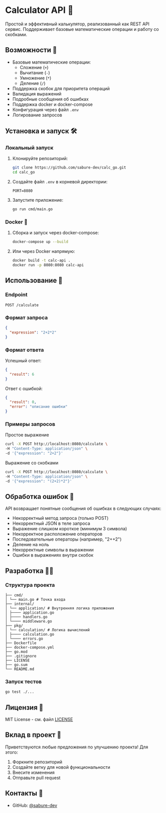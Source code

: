 # Calculator API 🧮

Простой и эффективный калькулятор, реализованный как REST API сервис. Поддерживает базовые математические операции и работу со скобками.

## Возможности 🚀

- Базовые математические операции:
  - Сложение (`+`)
  - Вычитание (`-`)
  - Умножение (`*`)
  - Деление (`/`)
- Поддержка скобок для приоритета операций
- Валидация выражений
- Подробные сообщения об ошибках
- Поддержка docker и docker-compose
- Конфигурация через файл `.env`
- Логирование запросов

## Установка и запуск 🛠️

### Локальный запуск

1. Клонируйте репозиторий:
   ```bash
   git clone https://github.com/sabure-dev/calc_go.git
   cd calc_go
   ```

2. Создайте файл `.env` в корневой директории:
   ```env
   PORT=8080
   ```

3. Запустите приложение:
   ```bash
   go run cmd/main.go
   ```


### Docker 🐳

1. Сборка и запуск через docker-compose:
   ```bash
   docker-compose up --build
   ```

2. Или через Docker напрямую:
   ```bash
   docker build -t calc-api .
   docker run -p 8080:8080 calc-api
   ```


## Использование 📝

### Endpoint

`POST /calculate`

### Формат запроса

```json
{
  "expression": "2+2*2"
}
```

### Формат ответа

Успешный ответ:
```json
{
  "result": 6
}
```

Ответ с ошибкой:
```json
{ 
  "result": 0,
  "error": "описание ошибки"
}
```


### Примеры запросов

Простое выражение
```bash
curl -X POST http://localhost:8080/calculate \
-H "Content-Type: application/json" \
-d '{"expression": "2+2"}'
```
Выражение со скобками
```bash
curl -X POST http://localhost:8080/calculate \
-H "Content-Type: application/json" \
-d '{"expression": "(2+2)*2"}'
```

## Обработка ошибок 🚨

API возвращает понятные сообщения об ошибках в следующих случаях:

- Некорректный метод запроса (только POST)
- Некорректный JSON в теле запроса
- Выражение слишком короткое (минимум 3 символа)
- Некорректное расположение операторов
- Последовательные операторы (например, "2++2")
- Деление на ноль
- Некорректные символы в выражении
- Ошибки в выражениях внутри скобок

## Разработка 👨‍💻

### Структура проекта
    ├── cmd/
    │ └── main.go # Точка входа
    ├── internal/
    │ └── application/ # Внутренняя логика приложения
    │ ├──── application.go
    │ ├──── handlers.go
    │ └──── middleware.go
    ├── pkg/
    │ └── calculation/ # Логика вычислений
    │ ├──── calculation.go
    │ └──── errors.go
    ├── Dockerfile
    ├── docker-compose.yml
    ├── go.mod
    ├── .gitignore
    ├── LICENSE
    ├── go.sum
    └── README.md

### Запуск тестов

```bash
go test ./...
```

## Лицензия 📄

MIT License - см. файл [LICENSE](LICENSE)

## Вклад в проект 🤝

Приветствуются любые предложения по улучшению проекта! Для этого:

1. Форкните репозиторий
2. Создайте ветку для новой функциональности
3. Внесите изменения
4. Отправьте pull request

## Контакты 📧

- GitHub: [@sabure-dev](https://github.com/sabure-dev)
